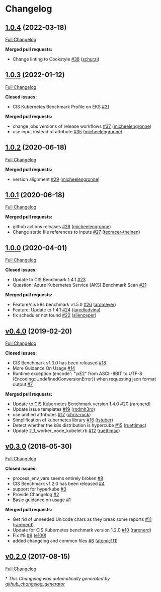 # Changelog

## [1.0.4](https://github.com/dev-sec/cis-kubernetes-benchmark/tree/1.0.4) (2022-03-18)

[Full Changelog](https://github.com/dev-sec/cis-kubernetes-benchmark/compare/1.0.3...1.0.4)

**Merged pull requests:**

- Change linting to Cookstyle [\#38](https://github.com/dev-sec/cis-kubernetes-benchmark/pull/38) ([schurzi](https://github.com/schurzi))

## [1.0.3](https://github.com/dev-sec/cis-kubernetes-benchmark/tree/1.0.3) (2022-01-12)

[Full Changelog](https://github.com/dev-sec/cis-kubernetes-benchmark/compare/1.0.2...1.0.3)

**Closed issues:**

- CIS Kubernetes Benchmark Profile on EKS [\#31](https://github.com/dev-sec/cis-kubernetes-benchmark/issues/31)

**Merged pull requests:**

- change jobs versions of release workflows [\#37](https://github.com/dev-sec/cis-kubernetes-benchmark/pull/37) ([micheelengronne](https://github.com/micheelengronne))
- use input instead of attribute [\#35](https://github.com/dev-sec/cis-kubernetes-benchmark/pull/35) ([micheelengronne](https://github.com/micheelengronne))

## [1.0.2](https://github.com/dev-sec/cis-kubernetes-benchmark/tree/1.0.2) (2020-06-18)

[Full Changelog](https://github.com/dev-sec/cis-kubernetes-benchmark/compare/1.0.1...1.0.2)

**Merged pull requests:**

- version alignment [\#29](https://github.com/dev-sec/cis-kubernetes-benchmark/pull/29) ([micheelengronne](https://github.com/micheelengronne))

## [1.0.1](https://github.com/dev-sec/cis-kubernetes-benchmark/tree/1.0.1) (2020-06-18)

[Full Changelog](https://github.com/dev-sec/cis-kubernetes-benchmark/compare/1.0.0...1.0.1)

**Merged pull requests:**

- github actions releases [\#28](https://github.com/dev-sec/cis-kubernetes-benchmark/pull/28) ([micheelengronne](https://github.com/micheelengronne))
- Change static file references to inputs [\#27](https://github.com/dev-sec/cis-kubernetes-benchmark/pull/27) ([tecracer-theinen](https://github.com/tecracer-theinen))

## [1.0.0](https://github.com/dev-sec/cis-kubernetes-benchmark/tree/1.0.0) (2020-04-01)

[Full Changelog](https://github.com/dev-sec/cis-kubernetes-benchmark/compare/v0.4.0...1.0.0)

**Closed issues:**

- Update to CIS Benchmark 1.4.1 [\#23](https://github.com/dev-sec/cis-kubernetes-benchmark/issues/23)
- Question: Azure Kubernetes Service \(AKS\) Benchmark Scan [\#21](https://github.com/dev-sec/cis-kubernetes-benchmark/issues/21)

**Merged pull requests:**

- Feature/cis k8s benchmark v1.5.0 [\#26](https://github.com/dev-sec/cis-kubernetes-benchmark/pull/26) ([aromeyer](https://github.com/aromeyer))
- Feature: Update to 1.4.1 [\#24](https://github.com/dev-sec/cis-kubernetes-benchmark/pull/24) ([jaredledvina](https://github.com/jaredledvina))
- fix scheduler not found [\#22](https://github.com/dev-sec/cis-kubernetes-benchmark/pull/22) ([silenceper](https://github.com/silenceper))

## [v0.4.0](https://github.com/dev-sec/cis-kubernetes-benchmark/tree/v0.4.0) (2019-02-20)

[Full Changelog](https://github.com/dev-sec/cis-kubernetes-benchmark/compare/v0.3.0...v0.4.0)

**Closed issues:**

- CIS Benchmark v1.3.0 has been released [\#18](https://github.com/dev-sec/cis-kubernetes-benchmark/issues/18)
- More Guidance On Usage [\#14](https://github.com/dev-sec/cis-kubernetes-benchmark/issues/14)
- Runtime exception \(encode': "\xE2" from ASCII-8BIT to UTF-8 \(Encoding::UndefinedConversionError\)\) when requesting json format output [\#7](https://github.com/dev-sec/cis-kubernetes-benchmark/issues/7)

**Merged pull requests:**

- Update to CIS Kubernetes Benchmark version 1.4.0 [\#20](https://github.com/dev-sec/cis-kubernetes-benchmark/pull/20) ([rarenerd](https://github.com/rarenerd))
- Update issue templates [\#19](https://github.com/dev-sec/cis-kubernetes-benchmark/pull/19) ([rndmh3ro](https://github.com/rndmh3ro))
- use unified attributes [\#17](https://github.com/dev-sec/cis-kubernetes-benchmark/pull/17) ([chris-rock](https://github.com/chris-rock))
- Simplification of kubernetes library [\#16](https://github.com/dev-sec/cis-kubernetes-benchmark/pull/16) ([tstuber](https://github.com/tstuber))
- Detect whether the k8s distribution is hypercube [\#15](https://github.com/dev-sec/cis-kubernetes-benchmark/pull/15) ([ruettimac](https://github.com/ruettimac))
- Update 2\_1\_worker\_node\_kubelet.rb [\#12](https://github.com/dev-sec/cis-kubernetes-benchmark/pull/12) ([ruettimac](https://github.com/ruettimac))

## [v0.3.0](https://github.com/dev-sec/cis-kubernetes-benchmark/tree/v0.3.0) (2018-05-30)

[Full Changelog](https://github.com/dev-sec/cis-kubernetes-benchmark/compare/v0.2.0...v0.3.0)

**Closed issues:**

- process\_env\_vars seems entirely broken [\#8](https://github.com/dev-sec/cis-kubernetes-benchmark/issues/8)
- CIS Benchmark v1.2.0 has been released [\#4](https://github.com/dev-sec/cis-kubernetes-benchmark/issues/4)
- support for hyperkube [\#3](https://github.com/dev-sec/cis-kubernetes-benchmark/issues/3)
- Provide Changelog [\#2](https://github.com/dev-sec/cis-kubernetes-benchmark/issues/2)
- Basic guidance on usage [\#1](https://github.com/dev-sec/cis-kubernetes-benchmark/issues/1)

**Merged pull requests:**

- Get rid of unneeded Unicode chars as they break some reports [\#11](https://github.com/dev-sec/cis-kubernetes-benchmark/pull/11) ([rarenerd](https://github.com/rarenerd))
- Update for CIS Kubernetes benchmark version 1.2.0 [\#10](https://github.com/dev-sec/cis-kubernetes-benchmark/pull/10) ([rarenerd](https://github.com/rarenerd))
- Fix \#8 [\#9](https://github.com/dev-sec/cis-kubernetes-benchmark/pull/9) ([e100](https://github.com/e100))
- added changelog and common files [\#6](https://github.com/dev-sec/cis-kubernetes-benchmark/pull/6) ([atomic111](https://github.com/atomic111))

## [v0.2.0](https://github.com/dev-sec/cis-kubernetes-benchmark/tree/v0.2.0) (2017-08-15)

[Full Changelog](https://github.com/dev-sec/cis-kubernetes-benchmark/compare/9972b99f0d0c0b0a0951919105eb751fc9558053...v0.2.0)



\* *This Changelog was automatically generated by [github_changelog_generator](https://github.com/github-changelog-generator/github-changelog-generator)*
